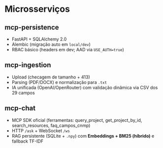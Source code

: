# Microsserviços
## mcp-persistence
- FastAPI + SQLAlchemy 2.0
- Alembic (migração auto em `local/dev`)
- RBAC básico (headers em dev; AAD via `USE_AUTH=true`)

## mcp-ingestion
- Upload (checagem de tamanho + 413)
- Parsing (PDF/DOCX) e normalização para `.txt`
- IA unificada (OpenAI/OpenRouter) com validação dinâmica via CSV dos 29 campos

## mcp-chat
- MCP SDK oficial (ferramentas: query_project, get_project_by_id, search_resources, faq_campos_cnmp)
- HTTP `/ask` + WebSocket `/ws`
- RAG persistente (SQLite + `.npy`) com **Embeddings + BM25 (híbrido)** e fallback TF-IDF
